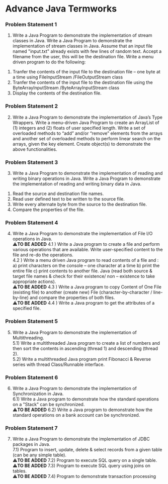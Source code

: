 # Advance Java Termworks 

### Problem Statement 1
1. Write a Java Program to demonstrate the implementation of stream classes in Java. 
Write a Java Program to demonstrate the implementation of stream classes in Java. Assume that 
an input file named "input.txt" already exists with few lines of random text. Accept a filename 
from the user, this will be the destination file.
Write a menu driven program to do the following:
1) Tranfer the contents of the input file to the destination file – one byte at a time using 
FileInputStream /FileOutputStream class
2) Tranfer the contents of the input file to the destination file using the ByteArrayInputStream
/ByteArrayInputStream class
3) Display the contents of the destination file.

### Problem Statement 2
2. Write a Java Program to demonstrate the implementation of Java’s Type Wrappers. 
Write a menu-driven Java Program to create an ArrayList of (1) integers and (2) floats of user 
specified length. Write a set of overloaded methods to “add” and/or “remove” elements from the 
arrays and another set of overloaded methods to perform linear search on the arrays, given the key 
element. Create object(s) to demonstrate the above functionalities. 

### Problem Statement 3
3. Write a Java Program to demonstrate the implementation of reading and writing binary 
operations in Java.
Write a Java Program to demonstrate the implementation of reading and writing binary data in 
Java.
1) Read the source and destination file names. 
2) Read user defined text to be written to the source file.
3) Write every alternate byte from the source to the destination file.
4) Compare the properties of the file.

### Problem Statement 4
4. Write a Java Program to demonstrate the implementation of File I/O operations in Java.<br>
⚠️**TO BE ADDED** 4.1 ) Write a Java program to create a file and perform various operations that are available. 
Write user-specified content to the file and re-do the operations.<br> 
4.2 ) Write a menu driven Java program to read contents of a file and :
a) print characters on the console – one character at a time
b) print the entire file
c) print contents to another file.
Java (read both source & target file names & check for their existence/ non – existence to take 
appropriate actions).<br>
⚠️**TO BE ADDED** 4.3 ) Write a Java program to copy Content of One File (existing file) to another (create new) 
File (character-by-character / line-by-line) and compare the properties of both files.<br>
⚠️**TO BE ADDED** 4.4 ) Write a Java program to get the attributes of a specified file.

### Problem Statement 5
5. Write a Java Program to demonstrate the implementation of Multithreading.<br>
5.1) Write a multithreaded Java program to create a list of numbers and then sort the contents 
in ascending (thread 1) and descending (thread 2).<br>
5.2) Write a multithreaded Java program print Fibonacci & Reverse series with thread 
 Class/Runnable interface.

### Problem Statement 6
6. Write a Java Program to demonstrate the implementation of Synchronization in Java.<br> 
6.1) Write a Java program to demonstrate how the standard operations on a "Stack" can be 
synchronized.<br>
⚠️**TO BE ADDED** 6.2) Write a Java program to demonstrate how the standard operations on a bank account can 
be synchronized.

### Problem Statement 7
7. Write a Java Program to demonstrate the implementation of JDBC packages in Java. <br>
7.1) Program to insert, update, delete & select records from a given table (can be any simple
table).<br>
⚠️**TO BE ADDED** 7.2) Program to execute SQL query on a single table.<br>
⚠️**TO BE ADDED** 7.3) Program to execute SQL query using joins on tables.<br>
⚠️**TO BE ADDED** 7.4) Program to demonstrate transaction processing
